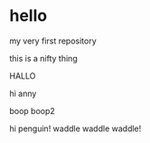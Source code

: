 hello
=====

my very first repository 

this is a nifty thing

HALLO

hi anny

boop
boop2

hi penguin! waddle waddle waddle!
